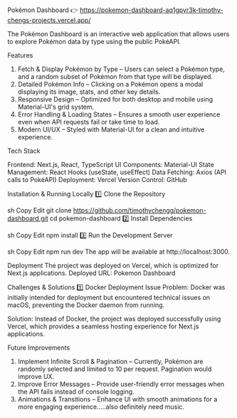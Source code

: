 Pokémon Dashboard 👉 https://pokemon-dashboard-aq1gpyr3k-timothy-chengs-projects.vercel.app/

The Pokémon Dashboard is an interactive web application that allows users to explore Pokémon data by type using the public PokéAPI.


Features
1. Fetch & Display Pokémon by Type – Users can select a Pokémon type, and a random subset of Pokémon from that type will be displayed.
2. Detailed Pokémon Info – Clicking on a Pokémon opens a modal displaying its image, stats, and other key details.
3. Responsive Design – Optimized for both desktop and mobile using Material-UI's grid system.
4. Error Handling & Loading States – Ensures a smooth user experience even when API requests fail or take time to load.
5. Modern UI/UX – Styled with Material-UI for a clean and intuitive experience.

Tech Stack

Frontend: Next.js, React, TypeScript
UI Components: Material-UI
State Management: React Hooks (useState, useEffect)
Data Fetching: Axios (API calls to PokéAPI)
Deployment: Vercel
Version Control: GitHub


Installation & Running Locally
1️⃣ Clone the Repository

sh
Copy
Edit
git clone https://github.com/timothychengg/pokemon-dashboard.git
cd pokemon-dashboard
2️⃣ Install Dependencies

sh
Copy
Edit
npm install
3️⃣ Run the Development Server

sh
Copy
Edit
npm run dev
The app will be available at http://localhost:3000.

Deployment
The project was deployed on Vercel, which is optimized for Next.js applications.
Deployed URL: Pokemon Dashboard

Challenges & Solutions
1️⃣ Docker Deployment Issue
Problem:
Docker was initially intended for deployment but encountered technical issues on macOS, preventing the Docker daemon from running.

Solution:
Instead of Docker, the project was deployed successfully using Vercel, which provides a seamless hosting experience for Next.js applications.

Future Improvements
1. Implement Infinite Scroll & Pagination – Currently, Pokémon are randomly selected and limited to 10 per request. Pagination would improve UX.
2. Improve Error Messages – Provide user-friendly error messages when the API fails instead of console logging.
3. Animations & Transitions – Enhance UI with smooth animations for a more engaging experience.....also definitely need music.


